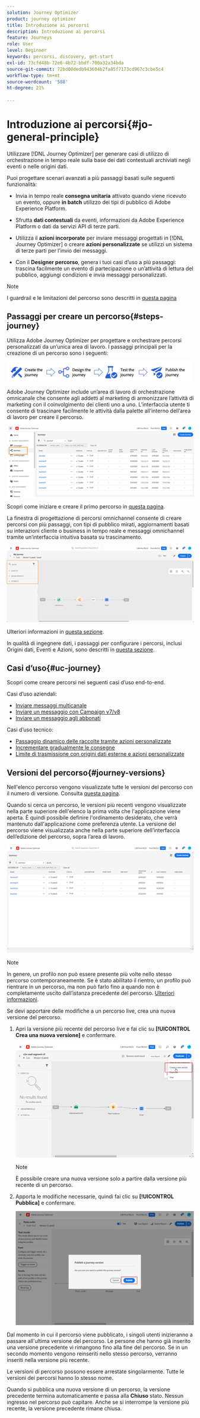 ```yaml
---
solution: Journey Optimizer
product: journey optimizer
title: Introduzione ai percorsi
description: Introduzione ai percorsi
feature: Journeys
role: User
level: Beginner
keywords: percorsi, discovery, get-start
exl-id: 73cfd48b-72e6-4b72-bbdf-700a32a34bda
source-git-commit: 72bd00dedb943604b2fa85f7173cd967c3cbe5c4
workflow-type: tm+mt
source-wordcount: '588'
ht-degree: 21%

---
```



# Introduzione ai percorsi{#jo-general-principle}

Utilizzare [!DNL Journey Optimizer] per generare casi di utilizzo di orchestrazione in tempo reale sulla base dei dati contestuali archiviati negli eventi o nelle origini dati.

Puoi progettare scenari avanzati a più passaggi basati sulle seguenti funzionalità:

* Invia in tempo reale **consegna unitaria** attivato quando viene ricevuto un evento, oppure **in batch** utilizzo dei tipi di pubblico di Adobe Experience Platform.

* Sfrutta **dati contestuali** da eventi, informazioni da Adobe Experience Platform o dati da servizi API di terze parti.

* Utilizza il **azioni incorporate** per inviare messaggi progettati in [!DNL Journey Optimizer] o creare **azioni personalizzate** se utilizzi un sistema di terze parti per l’invio dei messaggi.

* Con il **Designer percorso**, genera i tuoi casi d’uso a più passaggi: trascina facilmente un evento di partecipazione o un’attività di lettura del pubblico, aggiungi condizioni e invia messaggi personalizzati.


>[!NOTE]
>
>I guardrail e le limitazioni del percorso sono descritti in [questa pagina](../start/guardrails.md)

## Passaggi per creare un percorso{#steps-journey}

Utilizza Adobe Journey Optimizer per progettare e orchestrare percorsi personalizzati da un’unica area di lavoro. I passaggi principali per la creazione di un percorso sono i seguenti:

![](assets/journey-creation-process.png)

Adobe Journey Optimizer include un’area di lavoro di orchestrazione omnicanale che consente agli addetti al marketing di armonizzare l’attività di marketing con il coinvolgimento dei clienti uno a uno. L’interfaccia utente ti consente di trascinare facilmente le attività dalla palette all’interno dell’area di lavoro per creare il percorso.

![](assets/interface-journeys.png)

Scopri come iniziare e creare il primo percorso in [questa pagina](journey-gs.md).

La finestra di progettazione di percorsi omnichannel consente di creare percorsi con più passaggi, con tipi di pubblico mirati, aggiornamenti basati su interazioni cliente o business in tempo reale e messaggi omnichannel tramite un’interfaccia intuitiva basata su trascinamento.

![](assets/journey38.png)

Ulteriori informazioni in [questa sezione](using-the-journey-designer.md).

In qualità di ingegnere dati, i passaggi per configurare i percorsi, inclusi Origini dati, Eventi e Azioni, sono descritti in [questa sezione](../configuration/about-data-sources-events-actions.md).


## Casi d’uso{#uc-journey}

Scopri come creare percorsi nei seguenti casi d’uso end-to-end.

Casi d’uso aziendali:

* [Inviare messaggi multicanale](journeys-uc.md)
* [Inviare un messaggio con Campaign v7/v8](ajo-ac.md)
* [Inviare un messaggio agli abbonati](message-to-subscribers-uc.md)

Casi d’uso tecnico:

* [Passaggio dinamico delle raccolte tramite azioni personalizzate](collections.md)
* [Incrementare gradualmente le consegne](ramp-up-deliveries-uc.md)
* [Limite di trasmissione con origini dati esterne e azioni personalizzate](limit-throughput.md)

## Versioni del percorso{#journey-versions}

Nell&#39;elenco percorso vengono visualizzate tutte le versioni del percorso con il numero di versione. Consulta [questa pagina](../building-journeys/using-the-journey-designer.md).

Quando si cerca un percorso, le versioni più recenti vengono visualizzate nella parte superiore dell&#39;elenco la prima volta che l&#39;applicazione viene aperta. È quindi possibile definire l&#39;ordinamento desiderato, che verrà mantenuto dall&#39;applicazione come preferenza utente. La versione del percorso viene visualizzata anche nella parte superiore dell’interfaccia dell’edizione del percorso, sopra l’area di lavoro.

![](assets/journeyversions1.png)

>[!NOTE]
>
>In genere, un profilo non può essere presente più volte nello stesso percorso contemporaneamente. Se è stato abilitato il rientro, un profilo può rientrare in un percorso, ma non può farlo fino a quando non è completamente uscito dall’istanza precedente del percorso. [Ulteriori informazioni](end-journey.md).

Se devi apportare delle modifiche a un percorso live, crea una nuova versione del percorso.

1. Apri la versione più recente del percorso live e fai clic su **[!UICONTROL Crea una nuova versione]** e confermare.

   ![](assets/journeyversions2.png)

   >[!NOTE]
   >
   >È possibile creare una nuova versione solo a partire dalla versione più recente di un percorso.

1. Apporta le modifiche necessarie, quindi fai clic su **[!UICONTROL Pubblica]** e confermare.

   ![](assets/journeyversions3.png)

Dal momento in cui il percorso viene pubblicato, i singoli utenti inizieranno a passare all&#39;ultima versione del percorso. Le persone che hanno già inserito una versione precedente vi rimangono fino alla fine del percorso. Se in un secondo momento vengono reinseriti nello stesso percorso, verranno inseriti nella versione più recente.

Le versioni di percorso possono essere arrestate singolarmente. Tutte le versioni dei percorsi hanno lo stesso nome.

Quando si pubblica una nuova versione di un percorso, la versione precedente termina automaticamente e passa alla **Chiuso** stato. Nessun ingresso nel percorso può capitare. Anche se si interrompe la versione più recente, la versione precedente rimane chiusa.
